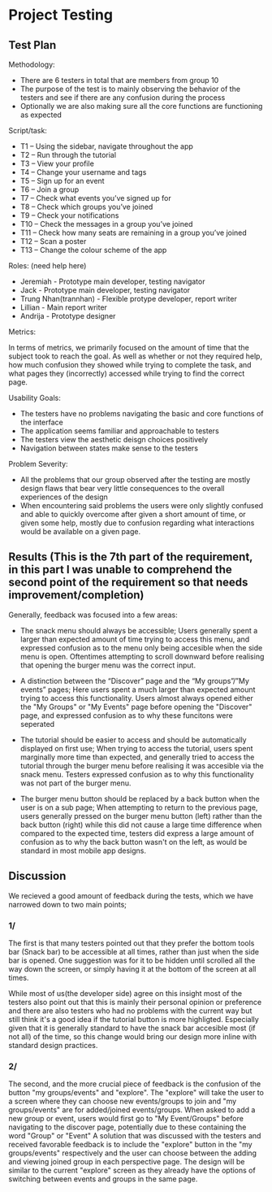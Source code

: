 # Project Testing
## Test Plan
Methodology:
 - There are 6 testers in total that are members from group 10
 - The purpose of the test is to mainly observing the behavior of the testers and see if there are any confusion during the process
 - Optionally we are also making sure all the core functions are functioning as expected

Script/task:
 - T1 – Using the sidebar, navigate throughout the app
 - T2 – Run through the tutorial
 - T3 – View your profile
 - T4 – Change your username and tags
 - T5 – Sign up for an event
 - T6 – Join a group
 - T7 – Check what events you’ve signed up for
 - T8 – Check which groups you’ve joined
 - T9 – Check your notifications
 - T10 – Check the messages in a group you’ve joined
 - T11 – Check how many seats are remaining in a group you’ve joined
 - T12 – Scan a poster
 - T13 – Change the colour scheme of the app

Roles: (need help here)
 - Jeremiah - Prototype main developer, testing navigator
 - Jack - Prototype main developer, testing navigator
 - Trung Nhan(trannhan) - Flexible protype developer, report writer
 - Lillian - Main report writer
 - Andrija - Prototype designer

Metrics: 

In terms of metrics, we primarily focused on the amount of time that the subject took to reach the goal. As well as whether or not they required help, how much confusion they showed while trying to complete the task, and what pages they (incorrectly) accessed while trying to find the correct page.

Usability Goals: 
 - The testers have no problems navigating the basic and core functions of the interface
 - The application seems familiar and approachable to testers
 - The testers view the aesthetic deisgn choices positively
 - Navigation between states make sense to the testers

Problem Severity:
 - All the problems that our group observed after the testing are mostly design flaws that bear very little consequences to the overall
 experiences of the design
 - When encountering said problems the users were only slightly confused and able to quickly overcome after given a short amount of time, or   given some help, mostly due to confusion regarding what interactions would be available on a given page.

## Results (This is the 7th part of the requirement, in this part I was unable to comprehend the second point of the requirement so that needs improvement/completion)
Generally, feedback was focused into a few areas:

-	The snack menu should always be accessible;  Users generally spent a larger than expected amount of time trying to access this menu, 
and expressed confusion as to the menu only being accesible when the side menu is open. Oftentimes attempting to scroll downward before realising that opening the burger menu was the correct input.

-	A distinction between the “Discover” page and the “My groups”/”My events” pages; Here users spent a much larger than expected amount trying to access this functionality. Users almost always opened either the "My Groups" or "My Events" page before opening the "Discover" page, and expressed confusion as to why these funcitons were seperated

-	The tutorial should be easier to access and should be automatically displayed on first use; When trying to access the tutorial, users spent marginally more time than expected, and generally tried to access the tutorial through the burger menu before realising it was accesible via the snack menu. Testers expressed confusion as to why this functionality was not part of the burger menu.

-	The burger menu button should be replaced by a back button when the user is on a sub page; When attempting to return to the previous page, users generally pressed on the burger menu button (left) rather than the back button (right) while this did not cause a large time difference when compared to the expected time, testers did express a large amount of confusion as to why the back button wasn't on the left, as would be standard in most mobile app designs.

## Discussion
We recieved a good amount of feedback during the tests,
which we have narrowed down to two main points;

### 1/
The first is that many testers pointed out that they prefer the bottom
tools bar (Snack bar) to be accessible at all times, rather than just when the side bar is opened. 
One suggestion was for it to be hidden until scrolled all the way down the
screen, or simply having it at the bottom of the screen at all times.

While most of us(the developer side) agree on this insight most of the
testers also point out that this is mainly their personal opinion or preference
and there are also testers who had no problems with the current way but
still think it's a good idea if the tutorial button is more highligted. Especially given
that it is generally standard to have the snack bar accesible most (if not all) of the time,
so this change would bring our design more inline with standard design practices.

### 2/
The second, and the more crucial piece of feedback is the confusion of the
button "my groups/events" and "explore". The "explore" will take the user
to a screen where they can choose new events/groups to join and 
"my groups/events" are for added/joined events/groups. When asked to add a new
group or event, users would first go to "My Event/Groups" before navigating to 
the discover page, potentially due to these containing the word "Group" or "Event"
A solution that was discussed with the testers and received favorable feedback
is to include the "explore" button in the "my groups/events" respectively
and the user can choose between the adding and viewing joined group in
each perspective page. The design will be similar to the current "explore"
screen as they already have the options of switching between events and groups
in the same page.
